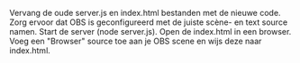 Vervang de oude server.js en index.html bestanden met de nieuwe code.
Zorg ervoor dat OBS is geconfigureerd met de juiste scène- en text source namen.
Start de server (node server.js).
Open de index.html in een browser.
Voeg een "Browser" source toe aan je OBS scene en wijs deze naar index.html.
